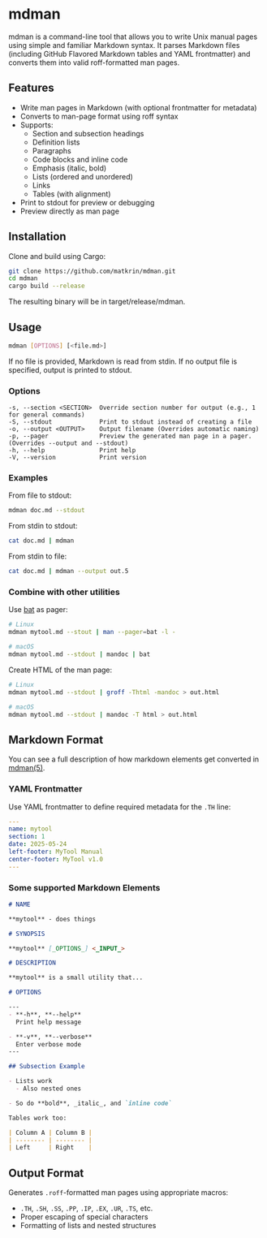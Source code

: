 # mdman

mdman is a command-line tool that allows you to write Unix manual pages using
simple and familiar Markdown syntax. It parses Markdown files (including GitHub
Flavored Markdown tables and YAML frontmatter) and converts them into valid
roff-formatted man pages.

## Features

- Write man pages in Markdown (with optional frontmatter for metadata)
- Converts to man-page format using roff syntax
- Supports:
  - Section and subsection headings
  - Definition lists
  - Paragraphs
  - Code blocks and inline code
  - Emphasis (italic, bold)
  - Lists (ordered and unordered)
  - Links
  - Tables (with alignment)
- Print to stdout for preview or debugging
- Preview directly as man page

## Installation

Clone and build using Cargo:

```sh
git clone https://github.com/matkrin/mdman.git
cd mdman
cargo build --release
```

The resulting binary will be in target/release/mdman.

## Usage

```sh
mdman [OPTIONS] [<file.md>]
```

If no file is provided, Markdown is read from stdin. If no output file is
specified, output is printed to stdout.

### Options

```
-s, --section <SECTION>  Override section number for output (e.g., 1 for general commands)
-S, --stdout             Print to stdout instead of creating a file
-o, --output <OUTPUT>    Output filename (Overrides automatic naming)
-p, --pager              Preview the generated man page in a pager. (Overrides --output and --stdout)
-h, --help               Print help
-V, --version            Print version
```

### Examples

From file to stdout:

```sh
mdman doc.md --stdout
```

From stdin to stdout:

```sh
cat doc.md | mdman
```

From stdin to file:

```sh
cat doc.md | mdman --output out.5
```

### Combine with other utilities


Use [bat](https://github.com/sharkdp/bat) as pager:

```sh
# Linux
mdman mytool.md --stout | man --pager=bat -l -

# macOS
mdman mytool.md --stdout | mandoc | bat
```

Create HTML of the man page:

```sh
# Linux
mdman mytool.md --stdout | groff -Thtml -mandoc > out.html

# macOS
mdman mytool.md --stdout | mandoc -T html > out.html
```

## Markdown Format

You can see a full description of how markdown elements get converted in [mdman(5)](/man/mdman.5.md).

### YAML Frontmatter

Use YAML frontmatter to define required metadata for the `.TH` line:

```yaml
---
name: mytool
section: 1
date: 2025-05-24
left-footer: MyTool Manual
center-footer: MyTool v1.0
---
```

### Some supported Markdown Elements

```markdown
# NAME

**mytool** - does things

# SYNOPSIS

**mytool** [_OPTIONS_] <_INPUT_>

# DESCRIPTION

**mytool** is a small utility that...

# OPTIONS

---
- **-h**, **--help**
  Print help message

- **-v**, **--verbose**
  Enter verbose mode
---

## Subsection Example

- Lists work
  - Also nested ones

- So do **bold**, _italic_, and `inline code`

Tables work too:

| Column A | Column B |
| -------- | -------- |
| Left     | Right    |
```

## Output Format

Generates `.roff`-formatted man pages using appropriate macros:

- `.TH`, `.SH`, `.SS`, `.PP`, `.IP`, `.EX`, `.UR`, `.TS`, etc.
- Proper escaping of special characters
- Formatting of lists and nested structures
